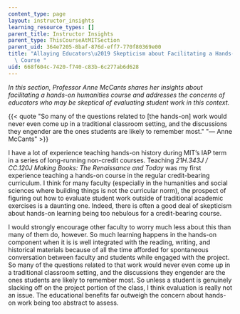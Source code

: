 ```yaml
---
content_type: page
layout: instructor_insights
learning_resource_types: []
parent_title: Instructor Insights
parent_type: ThisCourseAtMITSection
parent_uid: 364e7205-8baf-876d-eff7-770f80369e00
title: "Allaying Educators\u2019 Skepticism about Facilitating a Hands-on Humanities\
  \ Course "
uid: 668f604c-7420-f740-c83b-6c277ab6d628
---
```


_In this section, Professor Anne McCants shares her insights about facilitating a hands-on humanities course and addresses the concerns of educators who may be skeptical of evaluating student work in this context._

{{< quote "So many of the questions related to [the hands-on] work would never even come up in a traditional classroom setting, and the discussions they engender are the ones students are likely to remember most." "— Anne McCants" >}}

I have a lot of experience teaching hands-on history during MIT’s IAP term in a series of long-running non-credit courses. Teaching _21H.343J / CC.120J Making Books: The Renaissance and Today_ was my first experience teaching a hands-on course in the regular credit-bearing curriculum. I think for many faculty (especially in the humanities and social sciences where building things is not the curricular norm), the prospect of figuring out how to evaluate student work outside of traditional academic exercises is a daunting one. Indeed, there is often a good deal of skepticism about hands-on learning being too nebulous for a credit-bearing course.  

I would strongly encourage other faculty to worry much less about this than many of them do, however. So much learning happens in the hands-on component when it is is well integrated with the reading, writing, and historical materials because of all the time afforded for spontaneous conversation between faculty and students while engaged with the project. So many of the questions related to that work would never even come up in a traditional classroom setting, and the discussions they engender are the ones students are likely to remember most. So unless a student is genuinely slacking off on the project portion of the class, I think evaluation is really not an issue. The educational benefits far outweigh the concern about hands-on work being too abstract to assess.